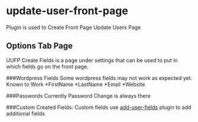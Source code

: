 # update-user-front-page

Plugin is used to Create Front Page Update Users Page

## Options Tab Page
UUFP Create Fields is a page under settings that
can be used to put in which fields go on the front page.

###Wordpress Fields
Some wordpress fields may not work as expected yet.
Known to Work
*FirstName
*LastName
*Email
*Website

###Passwords
Currently Password Change is always there

###Custom Created Fields:
Custom fields use [add-user-fields](https://github.com/xzito/plugin_add-user-fields) plugin to add additional fields

